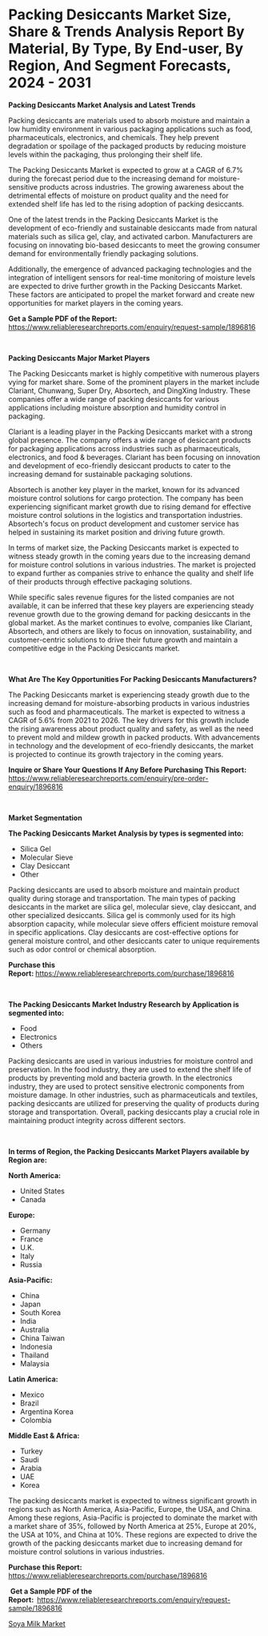 <p><h1>Packing Desiccants Market Size, Share & Trends Analysis Report By Material, By Type, By End-user, By Region, And Segment Forecasts, 2024 - 2031</h1></p><p><strong>Packing Desiccants Market Analysis and Latest Trends</strong></p>
<p><p>Packing desiccants are materials used to absorb moisture and maintain a low humidity environment in various packaging applications such as food, pharmaceuticals, electronics, and chemicals. They help prevent degradation or spoilage of the packaged products by reducing moisture levels within the packaging, thus prolonging their shelf life.</p><p>The Packing Desiccants Market is expected to grow at a CAGR of 6.7% during the forecast period due to the increasing demand for moisture-sensitive products across industries. The growing awareness about the detrimental effects of moisture on product quality and the need for extended shelf life has led to the rising adoption of packing desiccants.</p><p>One of the latest trends in the Packing Desiccants Market is the development of eco-friendly and sustainable desiccants made from natural materials such as silica gel, clay, and activated carbon. Manufacturers are focusing on innovating bio-based desiccants to meet the growing consumer demand for environmentally friendly packaging solutions.</p><p>Additionally, the emergence of advanced packaging technologies and the integration of intelligent sensors for real-time monitoring of moisture levels are expected to drive further growth in the Packing Desiccants Market. These factors are anticipated to propel the market forward and create new opportunities for market players in the coming years.</p></p>
<p><strong>Get a Sample PDF of the Report:&nbsp;</strong> <a href="https://www.reliableresearchreports.com/enquiry/request-sample/1896816">https://www.reliableresearchreports.com/enquiry/request-sample/1896816</a></p>
<p>&nbsp;</p>
<p><strong>Packing Desiccants Major Market Players</strong></p>
<p><p>The Packing Desiccants market is highly competitive with numerous players vying for market share. Some of the prominent players in the market include Clariant, Chunwang, Super Dry, Absortech, and DingXing Industry. These companies offer a wide range of packing desiccants for various applications including moisture absorption and humidity control in packaging.</p><p>Clariant is a leading player in the Packing Desiccants market with a strong global presence. The company offers a wide range of desiccant products for packaging applications across industries such as pharmaceuticals, electronics, and food & beverages. Clariant has been focusing on innovation and development of eco-friendly desiccant products to cater to the increasing demand for sustainable packaging solutions.</p><p>Absortech is another key player in the market, known for its advanced moisture control solutions for cargo protection. The company has been experiencing significant market growth due to rising demand for effective moisture control solutions in the logistics and transportation industries. Absortech's focus on product development and customer service has helped in sustaining its market position and driving future growth.</p><p>In terms of market size, the Packing Desiccants market is expected to witness steady growth in the coming years due to the increasing demand for moisture control solutions in various industries. The market is projected to expand further as companies strive to enhance the quality and shelf life of their products through effective packaging solutions.</p><p>While specific sales revenue figures for the listed companies are not available, it can be inferred that these key players are experiencing steady revenue growth due to the growing demand for packing desiccants in the global market. As the market continues to evolve, companies like Clariant, Absortech, and others are likely to focus on innovation, sustainability, and customer-centric solutions to drive their future growth and maintain a competitive edge in the Packing Desiccants market.</p></p>
<p>&nbsp;</p>
<p><strong>What Are The Key Opportunities For Packing Desiccants Manufacturers?</strong></p>
<p><p>The Packing Desiccants market is experiencing steady growth due to the increasing demand for moisture-absorbing products in various industries such as food and pharmaceuticals. The market is expected to witness a CAGR of 5.6% from 2021 to 2026. The key drivers for this growth include the rising awareness about product quality and safety, as well as the need to prevent mold and mildew growth in packed products. With advancements in technology and the development of eco-friendly desiccants, the market is projected to continue its growth trajectory in the coming years.</p></p>
<p><strong>Inquire or Share Your Questions If Any Before Purchasing This Report:</strong> <a href="https://www.reliableresearchreports.com/enquiry/pre-order-enquiry/1896816">https://www.reliableresearchreports.com/enquiry/pre-order-enquiry/1896816</a></p>
<p>&nbsp;</p>
<p><strong>Market Segmentation</strong></p>
<p><strong>The Packing Desiccants Market Analysis by types is segmented into:</strong></p>
<p><ul><li>Silica Gel</li><li>Molecular Sieve</li><li>Clay Desiccant</li><li>Other</li></ul></p>
<p><p>Packing desiccants are used to absorb moisture and maintain product quality during storage and transportation. The main types of packing desiccants in the market are silica gel, molecular sieve, clay desiccant, and other specialized desiccants. Silica gel is commonly used for its high absorption capacity, while molecular sieve offers efficient moisture removal in specific applications. Clay desiccants are cost-effective options for general moisture control, and other desiccants cater to unique requirements such as odor control or chemical absorption.</p></p>
<p><strong>Purchase this Report:&nbsp;</strong><a href="https://www.reliableresearchreports.com/purchase/1896816">https://www.reliableresearchreports.com/purchase/1896816</a></p>
<p>&nbsp;</p>
<p><strong>The Packing Desiccants Market Industry Research by Application is segmented into:</strong></p>
<p><ul><li>Food</li><li>Electronics</li><li>Others</li></ul></p>
<p><p>Packing desiccants are used in various industries for moisture control and preservation. In the food industry, they are used to extend the shelf life of products by preventing mold and bacteria growth. In the electronics industry, they are used to protect sensitive electronic components from moisture damage. In other industries, such as pharmaceuticals and textiles, packing desiccants are utilized for preserving the quality of products during storage and transportation. Overall, packing desiccants play a crucial role in maintaining product integrity across different sectors.</p></p>
<p>&nbsp;</p>
<p><strong>In terms of Region, the Packing Desiccants Market Players available by Region are:</strong></p>
<p>
    <p> <strong> North America: </strong>
        <ul>
            <li>United States</li>
            <li>Canada</li>
        </ul>
        </p> 
    <p> <strong> Europe: </strong>
        <ul>
            <li>Germany</li>
            <li>France</li>
            <li>U.K.</li>
            <li>Italy</li>
            <li>Russia</li>
        </ul>
        </p> 
    <p> <strong> Asia-Pacific: </strong>
        <ul>
            <li>China</li>
            <li>Japan</li>
            <li>South Korea</li>
            <li>India</li>
            <li>Australia</li>
            <li>China Taiwan</li>
            <li>Indonesia</li>
            <li>Thailand</li>
            <li>Malaysia</li>
        </ul>
        </p> 
    <p> <strong> Latin America: </strong>
        <ul>
            <li>Mexico</li>
            <li>Brazil</li>
            <li>Argentina Korea</li>
            <li>Colombia</li>
        </ul>
        </p> 
    <p> <strong> Middle East & Africa: </strong>
        <ul>
            <li>Turkey</li>
            <li>Saudi</li>
            <li>Arabia</li>
            <li>UAE</li>
            <li>Korea</li>
        </ul>
    </p>
    </p>
<p><p>The packing desiccants market is expected to witness significant growth in regions such as North America, Asia-Pacific, Europe, the USA, and China. Among these regions, Asia-Pacific is projected to dominate the market with a market share of 35%, followed by North America at 25%, Europe at 20%, the USA at 10%, and China at 10%. These regions are expected to drive the growth of the packing desiccants market due to increasing demand for moisture control solutions in various industries.</p></p>
<p><strong>Purchase this Report: </strong><a href="https://www.reliableresearchreports.com/purchase/1896816">https://www.reliableresearchreports.com/purchase/1896816</a></p>
<p>&nbsp;<strong>Get a Sample PDF of the Report:&nbsp;&nbsp;</strong><a href="https://www.reliableresearchreports.com/enquiry/request-sample/1896816">https://www.reliableresearchreports.com/enquiry/request-sample/1896816</a></p>
<p><strong></strong></p>
<p><p><a href="https://invited-way-688.notion.site/Soya-Milk-Market-Research-Report-Unlocks-Analysis-on-the-Market-Financial-Status-Market-Size-and-M-bab9bc18e0ce41e1942b8f228121a3b1">Soya Milk Market</a></p></p>